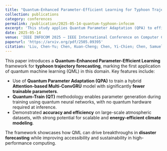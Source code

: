 ```yaml
---
title: "Quantum-Enhanced Parameter-Efficient Learning for Typhoon Trajectory Forecasting"
collection: publications
category: conferences
permalink: /publication/2025-05-14-quantum-typhoon-infocom
excerpt: 'This study applies Quantum Parameter Adaptation (QPA) to efficiently train a typhoon trajectory forecasting model using hybrid quantum-classical learning.'
date: 2025-05-14
venue: 'IEEE INFOCOM 2025 – IEEE International Conference on Computer Communications'
paperurl: 'https://arxiv.org/pdf/2505.09395'
citation: 'Liu, Chen-Yu; Chen, Kuan-Cheng; Chen, Yi-Chien; Chen, Samuel Yen-Chi; Huang, Wei-Hao; Huang, Wei-Jia; &amp; Chang, Yen-Jui. (2025). &quot;Quantum-Enhanced Parameter-Efficient Learning for Typhoon Trajectory Forecasting.&quot; <i>Proceedings of IEEE INFOCOM 2025 – IEEE International Conference on Computer Communications</i>.'
---
```


This paper introduces a **Quantum-Enhanced Parameter-Efficient Learning** framework for **typhoon trajectory forecasting**, marking the first application of quantum machine learning (QML) in this domain. Key features include:

* Use of **Quantum Parameter Adaptation (QPA)** to train a hybrid **Attention-based Multi-ConvGRU** model with significantly **fewer trainable parameters**.  
* **Quantum-Train (QT)** methodology enables parameter generation during training using quantum neural networks, with no quantum hardware required at inference.  
* Demonstrated **accuracy and efficiency** on large-scale atmospheric datasets, with strong potential for scalable and **energy-efficient climate modeling**.

The framework showcases how QML can drive breakthroughs in **disaster forecasting** while improving accessibility and sustainability in high-performance computing.
